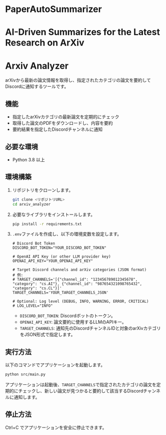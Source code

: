 # PaperAutoSummarizer
AI-Driven Summarizes for the Latest Research on ArXiv
=======
# Arxiv Analyzer

arXivから最新の論文情報を取得し、指定されたカテゴリの論文を要約してDiscordに通知するツールです。

## 機能

- 指定したarXivカテゴリの最新論文を定期的にチェック
- 取得した論文のPDFをダウンロードし、内容を要約
- 要約結果を指定したDiscordチャンネルに通知

## 必要な環境

- Python 3.8 以上

## 環境構築

1. リポジトリをクローンします。
   ```bash
   git clone <リポジトリURL>
   cd arxiv_analyzer
   ```

2. 必要なライブラリをインストールします。
   ```bash
   pip install -r requirements.txt
   ```

3. `.env`ファイルを作成し、以下の環境変数を設定します。
   ```env
   # Discord Bot Token
   DISCORD_BOT_TOKEN="YOUR_DISCORD_BOT_TOKEN"

   # OpenAI API Key (or other LLM provider key)
   OPENAI_API_KEY="YOUR_OPENAI_API_KEY"

   # Target Discord channels and arXiv categories (JSON format)
   # 例:
   # TARGET_CHANNELS='[{"channel_id": "123456789012345678", "category": "cs.AI"}, {"channel_id": "987654321098765432", "category": "cs.CL"}]'
   TARGET_CHANNELS='YOUR_TARGET_CHANNELS_JSON'

   # Optional: Log level (DEBUG, INFO, WARNING, ERROR, CRITICAL)
   # LOG_LEVEL="INFO"
   ```
   - `DISCORD_BOT_TOKEN`: Discordボットのトークン。
   - `OPENAI_API_KEY`: 論文要約に使用するLLMのAPIキー。
   - `TARGET_CHANNELS`: 通知先のDiscordチャンネルIDと対象のarXivカテゴリをJSON形式で指定します。

## 実行方法

以下のコマンドでアプリケーションを起動します。

```bash
python src/main.py
```

アプリケーションは起動後、`TARGET_CHANNELS`で指定されたカテゴリの論文を定期的にチェックし、新しい論文が見つかると要約して該当するDiscordチャンネルに通知します。

## 停止方法

Ctrl+C でアプリケーションを安全に停止できます。
